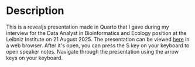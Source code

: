 # Description
This is a revealjs presentation made in Quarto that I gave during my interview for the Data Analyst in Bioinformatics and Ecology position at the Leibniz Institute on 21 August 2025. The presentation can be viewed [here](https://mrguyperson.github.io/leibniz_interview) in a web browser. After it's open, you can press the S key on your keyboard to open speaker notes. Navigate through the presentation using the arrow keys on your keyboard.
